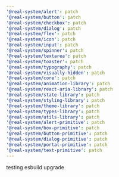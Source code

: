 ```yaml
---
'@real-system/alert': patch
'@real-system/button': patch
'@real-system/checkbox': patch
'@real-system/dialog': patch
'@real-system/flex': patch
'@real-system/icon': patch
'@real-system/input': patch
'@real-system/spinner': patch
'@real-system/textarea': patch
'@real-system/toaster': patch
'@real-system/typography': patch
'@real-system/visually-hidden': patch
'@real-system/core': patch
'@real-system/animation-library': patch
'@real-system/react-aria-library': patch
'@real-system/state-library': patch
'@real-system/styling-library': patch
'@real-system/theme-library': patch
'@real-system/types-library': patch
'@real-system/utils-library': patch
'@real-system/alert-primitive': patch
'@real-system/box-primitive': patch
'@real-system/button-primitive': patch
'@real-system/dialog-primitive': patch
'@real-system/portal-primitive': patch
'@real-system/text-primitive': patch
---
```


testing esbuild upgrade
